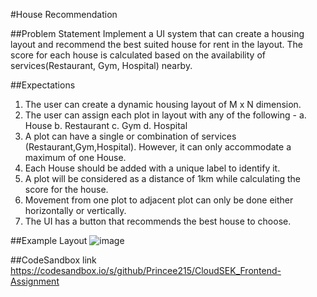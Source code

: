 #House Recommendation

##Problem Statement
Implement a UI system that can create a housing layout and recommend the best suited house
for rent in the layout. The score for each house is calculated based on the availability of
services(Restaurant, Gym, Hospital) nearby.

##Expectations
1. The user can create a dynamic housing layout of M x N dimension.
2. The user can assign each plot in layout with any of the following -
  a. House
  b. Restaurant
  c. Gym
  d. Hospital
3. A plot can have a single or combination of services (Restaurant,Gym,Hospital).
However, it can only accommodate a maximum of one House.
4. Each House should be added with a unique label to identify it.
5. A plot will be considered as a distance of 1km while calculating the score for the
house.
6. Movement from one plot to adjacent plot can only be done either horizontally or
vertically.
7. The UI has a button that recommends the best house to choose.

##Example Layout
![image](https://user-images.githubusercontent.com/80761691/224503097-10d2d4dc-1822-4739-9f9f-5ef5e09c2d29.png)

##CodeSandbox link
https://codesandbox.io/s/github/Princee215/CloudSEK_Frontend-Assignment
